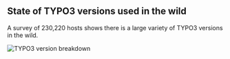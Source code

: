 ## State of TYPO3 versions used in the wild


A survey of 230,220 hosts shows there is a large variety of TYPO3 versions in the wild.



![TYPO3 version breakdown](/markdown/rectorphp/images/TYPO3_Major_version_breakdown.png)
